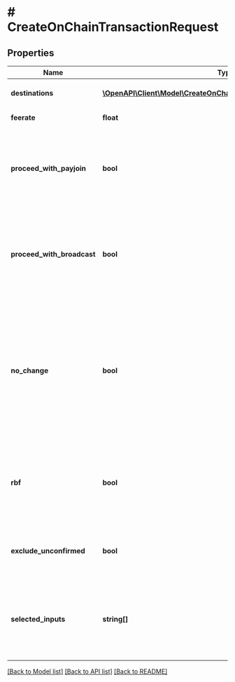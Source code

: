# # CreateOnChainTransactionRequest

## Properties

Name | Type | Description | Notes
------------ | ------------- | ------------- | -------------
**destinations** | [**\OpenAPI\Client\Model\CreateOnChainTransactionRequestDestination[]**](CreateOnChainTransactionRequestDestination.md) | What and where to send money | [optional]
**feerate** | **float** | Transaction fee. | [optional]
**proceed_with_payjoin** | **bool** | Whether to attempt to do a BIP78 payjoin if one of the destinations is a BIP21 with payjoin enabled | [optional] [default to true]
**proceed_with_broadcast** | **bool** | Whether to broadcast the transaction after creating it or to simply return the transaction in hex format. | [optional] [default to true]
**no_change** | **bool** | Whether to send all the spent coins to the destinations (THIS CAN COST YOU SIGNIFICANT AMOUNTS OF MONEY, LEAVE FALSE UNLESS YOU KNOW WHAT YOU ARE DOING). | [optional] [default to false]
**rbf** | **bool** | Whether to enable RBF for the transaction. Leave blank to have it random (beneficial to privacy) | [optional]
**exclude_unconfirmed** | **bool** | Whether to exclude unconfirmed UTXOs from the transaction. | [optional] [default to false]
**selected_inputs** | **string[]** | Restrict the creation of the transactions from the outpoints provided ONLY (coin selection) | [optional]

[[Back to Model list]](../../README.md#models) [[Back to API list]](../../README.md#endpoints) [[Back to README]](../../README.md)
